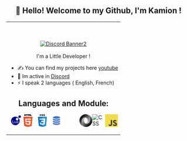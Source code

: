 <h2 align="center">👋 Hello! Welcome to my Github, I'm Kamion !</h2>
 <table align="center">
   <tr>
      <td>
         <p align="center">   
<br/><br/>
     <a href="https://discord.gg/QWzGAKXwnC"><img align="center" src="https://discordapp.com/api/guilds/867401347733389322/widget.png?style=banner2" alt="Discord Banner2"/></a>
<br/><br/>
I'm a Little Developer !

- ✍ You can find my projects here [youtube]
- 💬 Im active in [Discord]
- ⚡ I speak 2 languages ( English, French)
           
<h2 align="center">
Languages and Module:
</h2>
     
<img align="center" alt="HTML5" width="35px" src="https://raw.githubusercontent.com/github/explore/80688e429a7d4ef2fca1e82350fe8e3517d3494d/topics/html/html.png" />
<img align="center" alt="CSS" width="35px" src="https://raw.githubusercontent.com/github/explore/80688e429a7d4ef2fca1e82350fe8e3517d3494d/topics/css/css.png" />
<img align="right" alt="JavaScript" width="35px" src="https://raw.githubusercontent.com/github/explore/80688e429a7d4ef2fca1e82350fe8e3517d3494d/topics/javascript/javascript.png" />
<img align="right" alt="CSS" width="35px" src="https://encrypted-tbn0.gstatic.com/images?q=tbn:ANd9GcTHu-WQNjvaldM5XUtfVuCpLv1_sjzgt0jpow&usqp=CAU" />       
<img align="center" alt="CSS" width="35px" src="https://raw.githubusercontent.com/github/explore/80688e429a7d4ef2fca1e82350fe8e3517d3494d/topics/sql/sql.png" />     
<img align="right" alt="Json" width="35px" src="https://raw.githubusercontent.com/github/explore/80688e429a7d4ef2fca1e82350fe8e3517d3494d/topics/json/json.png" />
<img align="left" alt="Lua" width="35px" src="https://raw.githubusercontent.com/github/explore/80688e429a7d4ef2fca1e82350fe8e3517d3494d/topics/lua/lua.png" />
<br />
<br />


  

[youtube]: https://www.youtube.com/channel/UCW66YtCyfwE-03dvabvq1fQ
[Discord]: https://discord.gg/QWzGAKXwnC

